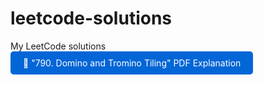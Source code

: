 # leetcode-solutions
My LeetCode solutions
<br/>
<a href="docs/790 Domino and Tromino Tiling.pdf" target="_blank" style="display: inline-block; padding: 10px 20px; background: #0366d6; color: white; text-decoration: none; border-radius: 5px;">📄 "790. Domino and Tromino Tiling" PDF Explanation</a>
